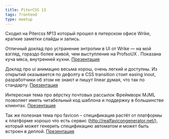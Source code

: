 ```yaml
---
title: PiterCSS 13
tags: frontend
type: meetup
---
```

Сходил на Pitercss №13 который прошел в питерском офисе Wrike, краткие заметки
слайды и запись.

Отличный доклад про устранение энтропии в UI от Wrike — на мой взгляд, гораздо
более живой, чем выступление на ProfsoUX . Показана куча мяса, внутренней кухни.
[Презентация](https://drive.google.com/viewerng/viewer?url=https://pitercss.ru/13/pres/ui-entropy.pdf)

Доклад про ui анимацию весьма хорош, очень легкий и доступны. Из открытий
оказывается по дефолту в CSS transition стоит easing inout, разработчики об этом
не знают и пишут linear думая, что так по стандарту.
[Презентация](https://drive.google.com/viewerng/viewer?url=https://pitercss.ru/13/pres/animation.pdf)

Интересная тема про вёрстку почтовых рассылок Фреймворк MJML позволяет иметь
читабельный код шаблона и поддержку в большинстве клиентах.
[Презентация](https://drive.google.com/viewerng/viewer?url=https://pitercss.ru/13/pres/emails.pdf)

Так же полезная тема про favicon – спецификация растёт от платформы к платформе
хорошо что есть сервис (http://realfavicongenerator.net/), который может
генерить спецификацию автоматом и может быть встроен в деплой.
[Презентация](https://pitercss.ru/13/pres/favicon/)
